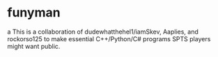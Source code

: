 # funyman
a
This is a collaboration of dudewhatthehel1/iamSkev, Aaplies, and rockorso125 to make essential C++/Python/C# programs SPTS players might want public.
